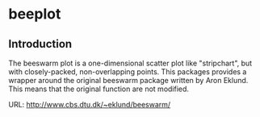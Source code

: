 beeplot
=======

## Introduction
The beeswarm plot is a one-dimensional scatter plot like "stripchart", but with closely-packed, non-overlapping points. This packages provides a wrapper around the original beeswarm package written by Aron Eklund. This means that the original function are not modified.

URL: http://www.cbs.dtu.dk/~eklund/beeswarm/
